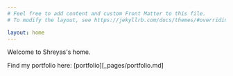 ```yaml
---
# Feel free to add content and custom Front Matter to this file.
# To modify the layout, see https://jekyllrb.com/docs/themes/#overriding-theme-defaults

layout: home
---
```


Welcome to Shreyas's home. 

Find my portfolio here: [portfolio][_pages/portfolio.md]